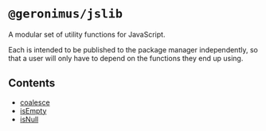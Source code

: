 # `@geronimus/jslib`

A modular set of utility functions for JavaScript.

Each is intended to be published to the package manager independently, so that a user will only have to depend on the functions they end up using.

## Contents

- [coalesce](#coalesce--value1--any--value2--any--------any)
- [isEmpty](#isempty-value--any---boolean)
- [isNull](#isnull-value--any---boolean)

